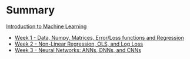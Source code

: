 # Summary

[Introduction to Machine Learning](./index.md)

- [Week 1 - Data, Numpy, Matrices, Error/Loss functions and Regression](./week1/index.md)
- [Week 2 - Non-Linear Regression, OLS, and Log Loss](./week2/index.md)
- [Week 3 - Neural Networks: ANNs, DNNs, and CNNs](./week3/index.md)
<!-- - [Week 4 - Testing and File Manipulation](./week4/index.md) -->
<!-- - [Week 5 – File Exploration and Text Analysis from the Command Line](./week5/index.md) -->
<!-- - [Week 6 – Scripting, CI, and Autograding](./week6/index.md) -->
<!-- - [Week 7 – Doing it All from the Command Line](./week7/index.md) -->
<!-- - [Week 8 - Debuggers and Controlling Processes](./week8/index.md) -->
<!-- - [Week 9 - Code Review/It Works on My Machine](./week9/index.md) -->
<!-- - [Week 10 - Wrapping Up](./week10/index.md) -->
